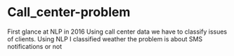 # Call_center-problem
First glance at NLP in 2016
Using call center data we have to classify issues of clients. Using NLP I classified weather the problem is about SMS notifications or not
